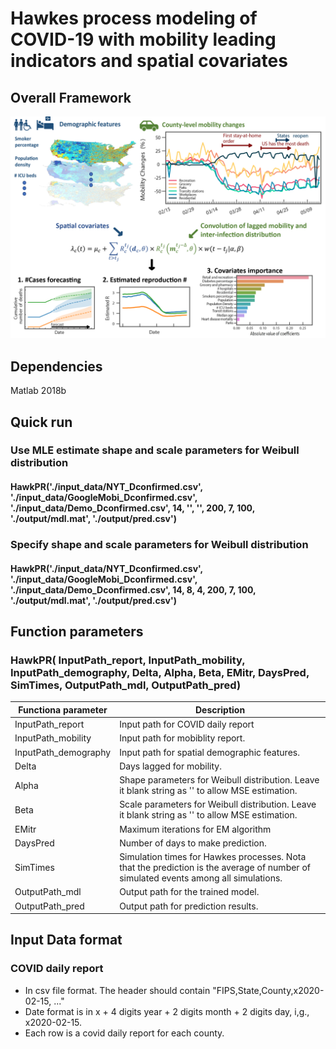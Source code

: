 # Hawkes process modeling of COVID-19 with mobility leading indicators and spatial covariates
## Overall Framework
<img src="./figure/Frame_work.png" width="800px">

## Dependencies 
Matlab 2018b

## Quick run
### Use MLE estimate shape and scale parameters for Weibull distribution
#### HawkPR('./input_data/NYT_Dconfirmed.csv', './input_data/GoogleMobi_Dconfirmed.csv', './input_data/Demo_Dconfirmed.csv', 14, '', '', 200, 7, 100, './output/mdl.mat', './output/pred.csv')
### Specify shape and scale parameters for Weibull distribution
#### HawkPR('./input_data/NYT_Dconfirmed.csv', './input_data/GoogleMobi_Dconfirmed.csv', './input_data/Demo_Dconfirmed.csv', 14, 8, 4, 200, 7, 100, './output/mdl.mat', './output/pred.csv')

## Function parameters
### HawkPR( InputPath_report, InputPath_mobility, InputPath_demography, Delta, Alpha, Beta, EMitr, DaysPred, SimTimes, OutputPath_mdl, OutputPath_pred)
| Functiona parameter  | Description |
| ------------- | ------------- |
| InputPath_report  | Input path for COVID daily report  |
| InputPath_mobility  | Input path for mobiblity report.  |
| InputPath_demography  | Input path for spatial demographic features.  |
| Delta  | Days lagged for mobility.  |
| Alpha  | Shape parameters for Weibull distribution. Leave it blank string as '' to allow MSE estimation.  |
| Beta  | Scale parameters for Weibull distribution. Leave it blank string as '' to allow MSE estimation.  |
| EMitr | Maximum iterations for EM algorithm  |
| DaysPred | Number of days to make prediction.  |
| SimTimes | Simulation times for Hawkes processes. Nota that the prediction is the average of number of simulated events among all simulations.  |
| OutputPath_mdl  | Output path for the trained model. |
| OutputPath_pred  | Output path for prediction results.  |

## Input Data format
### COVID daily report
- In csv file format. The header should contain "FIPS,State,County,x2020-02-15, ..."
- Date format is in x + 4 digits year + 2 digits month + 2 digits day, i,g., x2020-02-15.
- Each row is a covid daily report for each county.

